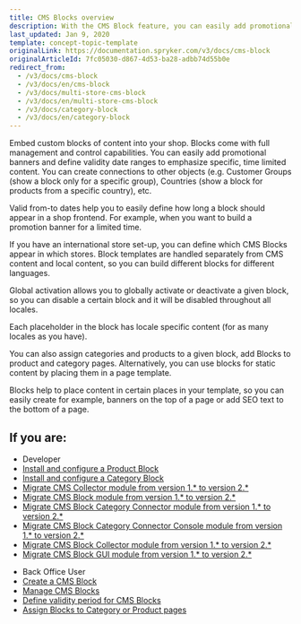 ```yaml
---
title: CMS Blocks overview
description: With the CMS Block feature, you can easily add promotional banners and define validity date ranges to emphasize specific, time-limited content.
last_updated: Jan 9, 2020
template: concept-topic-template
originalLink: https://documentation.spryker.com/v3/docs/cms-block
originalArticleId: 7fc05030-d867-4d53-ba28-adbb74d55b0e
redirect_from:
  - /v3/docs/cms-block
  - /v3/docs/en/cms-block
  - /v3/docs/multi-store-cms-block
  - /v3/docs/en/multi-store-cms-block
  - /v3/docs/category-block
  - /v3/docs/en/category-block
---
```


Embed custom blocks of content into your shop. Blocks come with full management and control capabilities. You can easily add promotional banners and define validity date ranges to emphasize specific, time limited content. You can create connections to other objects (e.g. Customer Groups (show a block only for a specific group), Countries (show a block for products from a specific country), etc.

Valid from-to dates help you to easily define how long a block should appear in a shop frontend. For example, when you want to build a promotion banner for a limited time.

If you have an international store set-up, you can define which CMS Blocks appear in which stores. Block templates are handled separately from CMS content and local content, so you can build different blocks for different languages.

Global activation allows you to globally activate or deactivate a given block, so you can disable a certain block and it will be disabled throughout all locales.

Each placeholder in the block has locale specific content (for as many locales as you have).

You can also assign categories and products to a given block, add Blocks to product and category pages. Alternatively, you can use blocks for static content by placing them in a page template.

Blocks help to place content in certain places in your template, so you can easily create for example, banners on the top of a page or add SEO text to the bottom of a page.

## If you are:
<div class="mr-container">
    <div class="mr-list-container">
        <!-- col1 -->
        <div class="mr-col">
            <ul class="mr-list mr-list-green">
                <li class="mr-title">Developer</li>
                <li><a href="/docs/scos/dev/feature-integration-guides/{{page.version}}/installing-the-product-cms-block.html" class="mr-link">Install and configure a Product Block</a></li>
<li><a href="/docs/scos/dev/feature-integration-guides/{{page.version}}/installing-the-category-cms-blocks.html" class="mr-link">Install and configure a Category Block</a></li>
<li><a href="/docs/scos/dev/module-migration-guides/migration-guide-cmscollector.html" class="mr-link">Migrate CMS Collector module from version 1.* to version 2.*</a></li>
<li><a href="/docs/scos/dev/module-migration-guides/migration-guide-cmsblock.html" class="mr-link">Migrate CMS Block module from version 1.* to version 2.*</a></li>
<li><a href="/docs/scos/dev/module-migration-guides/migration-guide-cms-block-category-connector.html" class="mr-link">Migrate CMS Block Category Connector module from version 1.* to version 2.*</a></li>
<li><a href="/docs/scos/dev/module-migration-guides/migration-guide-cmsblockcategoryconnector-migration-console.html" class="mr-link">Migrate CMS Block Category Connector Console module from version 1.* to version 2.*</a></li>
<li><a href="/docs/scos/dev/module-migration-guides/migration-guide-cms-block-collector.html" class="mr-link">Migrate CMS Block Collector  module from version 1.* to version 2.*</a></li>
<li><a href="/docs/scos/dev/module-migration-guides/migration-guide-cmsblockgui.html" class="mr-link">Migrate CMS Block GUI  module from version 1.* to version 2.*</a></li>
    </ul>
        </div>
        <!-- col2 -->
        <div class="mr-col">
            <ul class="mr-list mr-list-blue">
                <li class="mr-title"> Back Office User</li>
                <li><a href="/docs/scos/user/back-office-user-guides/{{page.version}}/content/blocks/creating-cms-blocks.html" class="mr-link">Create a CMS Block</a></li>
                <li><a href="/docs/scos/user/back-office-user-guides/{{page.version}}/content/blocks/managing-cms-blocks.html" class="mr-link">Manage CMS Blocks</a></li>
                <li><a href="/docs/scos/user/back-office-user-guides/{{page.version}}/content/blocks/defining-validity-period-for-cms-blocks.html" class="mr-link">Define validity period for CMS Blocks</a></li>
                <li><a href="/docs/scos/user/back-office-user-guides/{{page.version}}/content/blocks/assigning-blocks-to-category-or-product-pages.html" class="mr-link">Assign Blocks to Category or Product pages</a></li>
